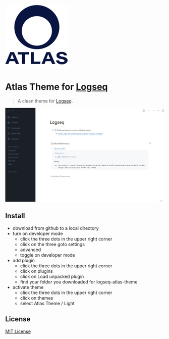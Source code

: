 ![Atlas Image](./icon.png)

# Atlas Theme for [Logseq](http://logseq.com)

> A clean theme for [Logseq](http://logseq.com).

![Screenshot](./screenshot.png)

## Install
* download from github to a local directory
* turn on developer mode
  * click the three dots in the upper right corner
  * click on the three goto settings
  * advanced
  * toggle on developer mode
* add plugin
  * click the three dots in the upper right corner
  * click on plugins
  * click on Load unpacked plugin
  * find your folder you downloaded for logseq-atlas-theme
* activate theme
  * click the three dots in the upper right corner
  * click on themes
  * select Atlas Theme / Light

## License

[MIT License](./LICENSE)
